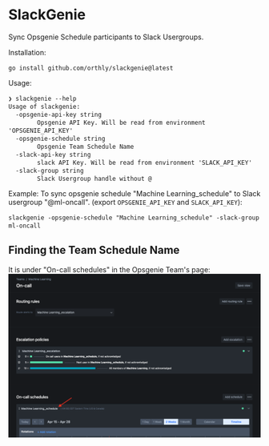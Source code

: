 # SlackGenie

Sync Opsgenie Schedule participants to Slack Usergroups.

Installation:
```
go install github.com/orthly/slackgenie@latest
```

Usage:

```
❯ slackgenie --help
Usage of slackgenie:
  -opsgenie-api-key string
    	Opsgenie API Key. Will be read from environment 'OPSGENIE_API_KEY'
  -opsgenie-schedule string
    	Opsgenie Team Schedule Name
  -slack-api-key string
    	slack API Key. Will be read from environment 'SLACK_API_KEY'
  -slack-group string
    	Slack Usergroup handle without @
```

Example: To sync opsgenie schedule "Machine Learning_schedule" to Slack usergroup "@ml-oncall". (export `OPSGENIE_API_KEY` and `SLACK_API_KEY`):
```
slackgenie -opsgenie-schedule "Machine Learning_schedule" -slack-group ml-oncall
```

## Finding the Team Schedule Name

It is under "On-call schedules" in the Opsgenie Team's page:
![](img/opsgenie.png)

